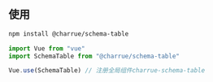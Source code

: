 
## 使用
``` bash
npm install @charrue/schema-table
```

``` js
import Vue from "vue"
import SchemaTable from "@charrue/schema-table"

Vue.use(SchemaTable) // 注册全局组件charrue-schema-table
```
